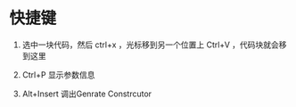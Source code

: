 # 快捷键

1. 选中一块代码，然后 ctrl+x ，光标移到另一个位置上 Ctrl+V ，代码块就会移到这里

2. Ctrl+P 显示参数信息

3. Alt+Insert 调出Genrate Constrcutor
